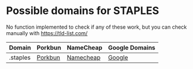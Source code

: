 # Possible domains for STAPLES

No function implemented to check if any of these work, but you can check manually with https://tld-list.com/

| Domain | Porkbun | NameCheap | Google Domains |
|---|---|---|---|
| .staples | [Porkbun](https://porkbun.com/checkout/search?prb=e814663da1&tlds=&idnLanguage=&search=search&q=.staples) | [Namecheap](https://www.namecheap.com/domains/registration/results/?domain=.staples) | [Google](https://domains.google.com/registrar/search?searchTerm=.staples) |
